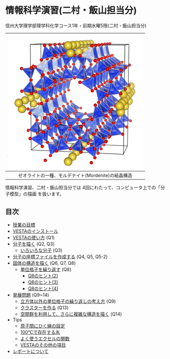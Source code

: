 # 情報科学演習(二村・飯山担当分)

信州大学理学部理学科化学コース1年・前期水曜5限(二村・飯山担当分)

|![Mordenite](/img/Mordenite.png)|
|:---:|
|ゼオライトの一種、モルデナイト(Mordenite)の結晶構造|

情報科学演習、二村・飯山担当分では 4回にわたって、コンピュータ上での「分子模型」の描画 を扱います。

## 目次
- [授業の目標](docs/aim.md)
- [VESTAのインストール](docs/install.md)
- [VESTAの使い方](docs/howtouse.md) (Q1)
- [分子を描く](docs/molecule.md) (Q2, Q3)
  - [いろいろな分子](docs/samples.md) (Q3) 
- [分子の座標ファイルを作成する](docs/xyzfile.md) (Q4, Q5, Q5-2)
- [固体の構造を描く](docs/solid.md) (Q6, Q7, Q8)
  - [単位格子を繰り返す](docs/repeatunit.md) (Q8)
    - [Q8のヒント(2)](docs/Q8-2.md)
    - [Q8のヒント(3)](docs/Q8-3.md)
    - [Q8のヒント(4)](docs/Q8-4.md)
- [発展問題](docs/advanced.md) (Q9~14)
  - [立方体以外の単位格子の繰り返しの考え方](docs/iceunit.md) (Q9)
  - [クラスターを作る](docs/cluster.md) (Q13)
  - [空間群を利用して、さらに複雑な構造を描く](docs/zeolite.md) (Q14)
- Tips
  - [原子間にひく線の設定](tips/bond.md)
  - [100℃で存在する氷](tips/hpice.md)
  - [よく使うエクセルの関数](tips/excelfunc.md)
  - [VESTAのその他の項目](tips/settings.md)
- [レポートについて](tips/report.md)
